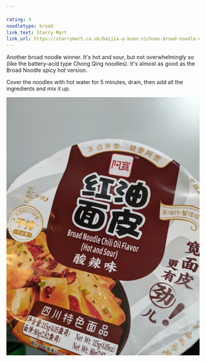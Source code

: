 ```yaml
---

rating: 4
noodletype: broad
link_text: Starry Mart
link_url: https://starrymart.co.uk/baijia-a-kuan-sichuan-broad-noodle-chilli-oil-flavour-spicy-hot-bowl-110g.html
---
```


Another broad noodle winner.  It's hot and sour, but not overwhelmingly so (like the battery-acid type Chong Qing noodles).  It's almost as good as the Broad Noodle spicy hot version.  

Cover the noodles with hot water for 5 minutes, drain, then add all the ingredients and mix it up. 


![Baijia A-kuan Sichuan Broad Noodle Spicy Hot Flavor](images/008.jpg)